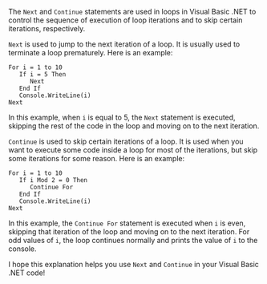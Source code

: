 The `Next` and `Continue` statements are used in loops in Visual Basic .NET to control the sequence of execution of loop iterations and to skip certain iterations, respectively.

`Next` is used to jump to the next iteration of a loop. It is usually used to terminate a loop prematurely. Here is an example:

```
For i = 1 to 10
   If i = 5 Then
      Next
   End If
   Console.WriteLine(i)
Next
```

In this example, when `i` is equal to 5, the `Next` statement is executed, skipping the rest of the code in the loop and moving on to the next iteration.

`Continue` is used to skip certain iterations of a loop. It is used when you want to execute some code inside a loop for most of the iterations, but skip some iterations for some reason. Here is an example:

```
For i = 1 to 10
   If i Mod 2 = 0 Then
      Continue For
   End If
   Console.WriteLine(i)
Next
```

In this example, the `Continue For` statement is executed when `i` is even, skipping that iteration of the loop and moving on to the next iteration. For odd values of `i`, the loop continues normally and prints the value of `i` to the console.

I hope this explanation helps you use `Next` and `Continue` in your Visual Basic .NET code!